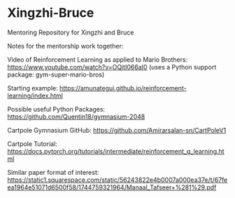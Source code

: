 # Xingzhi-Bruce
Mentoring Repository for Xingzhi and Bruce

Notes for the mentorship work together:

Video of Reinforcement Learning as applied to Mario Brothers: https://www.youtube.com/watch?v=OQitI066aI0
(uses a Python support package: gym-super-mario-bros)

Starting example:
https://amunategui.github.io/reinforcement-learning/index.html

Possible useful Python Packages:
https://github.com/Quentin18/gymnasium-2048

Cartpole Gymnasium GitHub:
https://github.com/Amirarsalan-sn/CartPoleV1

Cartpole Tutorial:
https://docs.pytorch.org/tutorials/intermediate/reinforcement_q_learning.html

Similar paper format of interest:
https://static1.squarespace.com/static/56243822e4b0007a000ea37e/t/67feea1964e51071d6500f58/1744759321964/Manaal_Tafseer+%281%29.pdf
